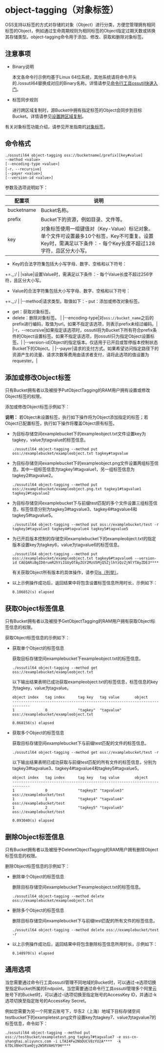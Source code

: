 # object-tagging（对象标签）

OSS支持以标签的方式对存储的对象（Object）进行分类，方便您管理拥有相同标签的Object，例如通过生命周期规则为相同标签的Object指定过期天数或转换其存储类型。object-tagging命令用于添加、修改、获取和删除对象标签。

## 注意事项

-   Binary说明

    本文各命令行示例均基于Linux 64位系统，其他系统请将命令开头的./ossutil64替换成对应的Binary名称。详情请参见[命令行工具ossutil快速入门](/intl.zh-CN/快速入门/命令行工具ossutil快速入门.md)。

-   标签同步规则

    进行跨区域复制时，源Bucket中拥有指定标签的Object会同步到目标Bucket。详情请参见[设置跨区域复制](/intl.zh-CN/控制台用户指南/存储空间管理/冗余与容错/设置跨区域复制.md)。


有关对象标签功能介绍，请参见开发指南的[对象标签](/intl.zh-CN/开发指南/对象/文件（Object）/管理文件/对象标签.md)。

## 命令格式

```
./ossutil64 object-tagging oss://bucketname[/prefix][key#value]
--method <value>
[--encoding-type <value>]
[-r，--recursive]
[--payer <value>]
[--version-id <value>] 
```

参数及选项说明如下：

|配置项|说明|
|---|--|
|bucketname|Bucket名称。|
|prefix|Bucket下的资源，例如目录、文件等。|
|key|对象标签使用一组键值对（Key-Value）标记对象。单个文件可设置最多10个标签，Key不可重复。设置Key时，需满足以下条件：-   每个Key长度不超过128字符，且区分大小写。
-   Key的合法字符集包括大小写字母、数字、空格和以下符号：

+=.\_:/ |
|value|设置Value时，需满足以下条件：-   每个Value长度不超过256字符，且区分大小写。
-   Value的合法字符集包括大小写字母、数字、空格和以下符号：

+=.\_:/ |
|--method|请求类型。取值如下：-   put：添加或修改对象标签。
-   get：获取对象标签。
-   delete：删除对象标签。 |
|--encoding-type|对`oss://bucket_name`之后的prefix进行编码，取值为url。如果不指定该选项，则表示prefix未经过编码。|
|-r，--recursive|如果指定该选项时，ossutil将为Bucket下所有符合prefix条件的Object设置标签。如果不指定该选项，则ossutil只为指定Object设置标签。|
|--version-id|Object的指定版本。仅适用于已开启或暂停版本控制状态Bucket下的Object。|
|--payer|请求的支付方式。如果希望访问指定路径下的资源产生的流量、请求次数等费用由请求者支付，请将此选项的值设置为requester。|

## 添加或修改Object标签

只有Bucket拥有者以及被授予PutObjectTagging的RAM用户拥有设置或修改Object标签的权限。

添加或修改Object标签示例如下：

**说明：** 若Object未设置标签，执行如下操作将为Object添加指定的标签；若Object已配置标签，执行如下操作将覆盖Object原有标签。

-   为目标存储空间examplebucket下的exampleobject.txt文件设置key为tagkey，value为tagvalue的标签信息。

    ```
    ./ossutil64 object-tagging --method put oss://examplebucket/exampleobject.txt tagkey#tagvalue
    ```

-   为目标存储空间examplebucket下的exampleobject.png文件设置两组标签信息。其中一组标签信息为tagkey1\#tagvalue1，另一组标签信息为tagkey2\#tagvalue2。

    ```
    ./ossutil64 object-tagging --method put oss://examplebucket/exampleobject.png.txt tagkey1#tagvalue1 tagkey2#tagvalue2
    ```

-   为目标存储空间examplebucket下与前缀test匹配的多个文件设置三组标签信息，标签信息分别为tagkey3\#tagvalue3、tagkey4\#tagvalue4和tagkey5\#tagvalue5。

    ```
    ./ossutil64 object-tagging --method put oss://examplebucket/test -r tagkey3#tagvalue3 tagkey4#tagvalue4 tagkey5#tagvalue5
    ```

-   为已开启版本控制的存储空间examplebucket下的exampleobject.txt的指定版本设置key为tagkey6，value为tagvalue6的标签信息。

    ```
    ./ossutil64 object-tagging --method put oss://examplebucket/exampleobject.txt tagkey6#tagvalue6 --version-id CAEQARiBgID8rumR2hYiIGUyOTAyZGY2MzU5MjQ5ZjlhYzQzZjNlYTAyZDE3****
    ```

    有关获取Object所有版本的具体操作，请参见[ls（列举）](/intl.zh-CN/常用工具/命令行工具ossutil/常用命令/ls（列举）.md)。

-   以上示例操作成功后，返回结果中将包含设置标签信息所用时长，示例如下：

    ```
    0.106852(s) elapsed
    ```


## 获取Object标签信息

只有Bucket拥有者以及被授予GetObjectTagging的RAM用户拥有获取Object标签信息的权限。

获取Object标签信息的示例如下：

-   获取单个Object的标签信息

    获取目标存储空间examplebucket下exampleobject.txt的标签信息。

    ```
    ./ossutil64 object-tagging --method get oss://examplebucket/exampleobject.txt
    ```

    以下输出结果表明已成功获取exampleobject.txt的标签信息，标签信息的key为tagkey，value为tagvalue。

    ```
    object index   tag index      tag key   tag value       object
    ---------------------------------------------------------------------------
    1              0              "tagkey"  "tagvalue"      oss://examplebucket/exampleobject.txt
    
    0.068156(s) elapsed
    ```

-   获取多个Object的标签信息

    获取目标存储空间examplebucket下与前缀test匹配的文件的标签信息。

    ```
    ./ossutil64 object-tagging --method get oss://examplebucket/test -r
    ```

    以下输出结果表明已成功获取与前缀test匹配的所有文件的标签信息，分别为tagkey3\#tagvalue3、tagkey4\#tagvalue4和tagkey5\#tagvalue5。

    ```
    object index   tag index      tag key   tag value       object
    ---------------------------------------------------------------------------
    1              0              "tagkey3" "tagvalue3"     oss://examplebucket/test
    1              1              "tagkey4" "tagvalue4"     oss://examplebucket/test
    1              2              "tagkey5" "tagvalue5"     oss://examplebucket/test
    
    0.093040(s) elapsed
    ```


## 删除Object标签信息

只有Bucket拥有者以及被授予DeletetObjectTagging的RAM用户拥有删除Object标签信息的权限。

删除Object标签信息的示例如下：

-   删除单个Object的标签信息

    删除目标存储空间examplebucket下exampleobject.txt的标签信息。

    ```
    ./ossutil64 object-tagging --method delete oss://examplebucket/exampleobject.txt
    ```

-   删除多个Object的标签信息

    删除目标存储空间examplebucket下与前缀test匹配的所有文件的标签信息。

    ```
    ./ossutil64 object-tagging --method delete oss://examplebucket/test -r
    ```

-   以上示例操作成功后，返回结果中将包含删除标签信息所用时长，示例如下：

    ```
    0.148970(s) elapsed
    ```


## 通用选项

当您需要通过命令行工具ossutil管理不同地域的Bucket时，可以通过-e选项切换至指定Bucket所属的Endpoint。当您需要通过命令行工具ossutil管理多个阿里云账号下的Bucket时，可以通过-i选项切换至指定账号的AccessKey ID，并通过-k选项切换至指定账号的AccessKey Secret。

例如您需要为另一个阿里云账号下，华东2（上海）地域下目标存储空间testbucket下的exampletest.png文件设置key为tagkey7、value为tagvalue7的标签信息，命令如下：

```
./ossutil64 object-tagging --method put oss://testbucket/exampletest.png tagkey7#tagvalue7 -e oss-cn-shanghai.aliyuncs.com -i LTAI4Fw2NbDUCV8zYUzA****  -k 67DLVBkH7EamOjy2W5RVAHUY9H****
```

